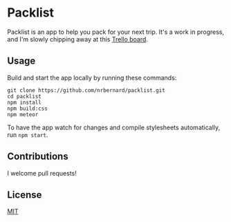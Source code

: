 # Packlist

Packlist is an app to help you pack for your next trip. It's a work in progress, and I'm slowly chipping away at this [Trello board](https://trello.com/b/Jkz2N039/packlist).

## Usage

Build and start the app locally by running these commands:

```
git clone https://github.com/nrbernard/packlist.git
cd packlist
npm install
npm build:css
npm meteor
```

To have the app watch for changes and compile stylesheets automatically, run `npm start`.

## Contributions

I welcome pull requests!

## License

[MIT](https://github.com/nrbernard/packlist/blob/master/LICENSE.txt)
